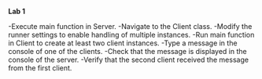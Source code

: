 
**Lab 1**

-Execute main function in Server.
-Navigate to the Client class.
-Modify the runner settings to enable handling of multiple instances.
-Run main function in Client to create at least two client instances.
-Type a message in the console of one of the clients.
-Check that the message is displayed in the console of the server.
-Verify that the second client received the message from the first client.